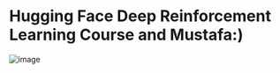 # Hugging Face Deep Reinforcement Learning Course and Mustafa:)

![image](https://github.com/companyakis/deep-rl/assets/77589867/87c0978c-03f3-4ce1-96c0-b508fd96aa66)
